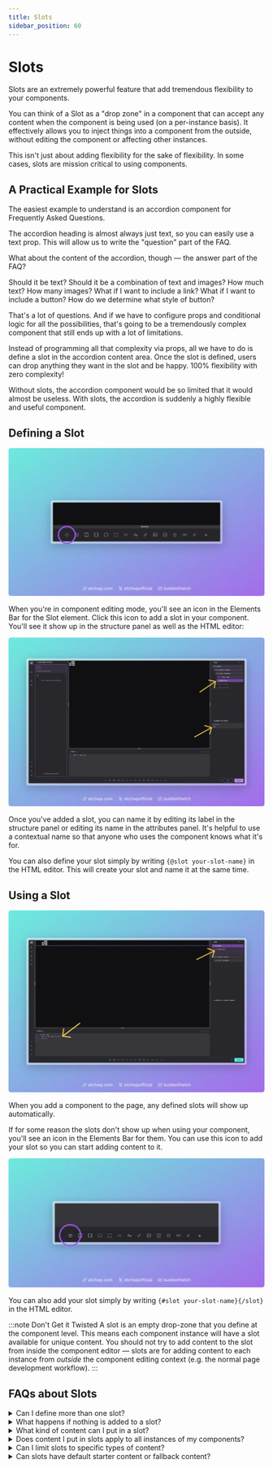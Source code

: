 ```yaml
---
title: Slots
sidebar_position: 60
---
```


# Slots

Slots are an extremely powerful feature that add tremendous flexibility to your components.

You can think of a Slot as a "drop zone" in a component that can accept any content when the component is being used (on a per-instance basis). It effectively allows you to inject things into a component from the outside, without editing the component or affecting other instances.

This isn't just about adding flexibility for the sake of flexibility. In some cases, slots are mission critical to using components.

## A Practical Example for Slots

The easiest example to understand is an accordion component for Frequently Asked Questions.

The accordion heading is almost always just text, so you can easily use a text prop. This will allow us to write the "question" part of the FAQ.

What about the content of the accordion, though — the answer part of the FAQ? 

Should it be text? Should it be a combination of text and images? How much text? How many images? What if I want to include a link? What if I want to include a button? How do we determine what style of button? 

That's a lot of questions. And if we have to configure props and conditional logic for all the possibilities, that's going to be a tremendously complex component that still ends up with a lot of limitations.

Instead of programming all that complexity via props, all we have to do is define a slot in the accordion content area. Once the slot is defined, users can drop anything they want in the slot and be happy. 100% flexibility with zero complexity!

Without slots, the accordion component would be so limited that it would almost be useless. With slots, the accordion is suddenly a highly flexible and useful component.

## Defining a Slot

![Add Slot in Etch](img/etch-add-slot-squashed.webp)

When you're in component editing mode, you'll see an icon in the Elements Bar for the Slot element. Click this icon to add a slot in your component. You'll see it show up in the structure panel as well as the HTML editor:

![Add Slot in Etch](img/etch-slot-squashed.webp)

Once you've added a slot, you can name it by editing its label in the structure panel or editing its name in the attributes panel. It's helpful to use a contextual name so that anyone who uses the component knows what it's for.

You can also define your slot simply by writing `{@slot your-slot-name}` in the HTML editor. This will create your slot and name it at the same time.

## Using a Slot

![Add Slot in Etch](img/etch-use-slot-squashed.webp)

When you add a component to the page, any defined slots will show up automatically.

If for some reason the slots don't show up when using your component, you'll see an icon in the Elements Bar for them. You can use this icon to add your slot so you can start adding content to it.

![Add Slot in Etch](img/etch-use-slot-icon-squashed.webp)

You can also add your slot simply by writing `{#slot your-slot-name}{/slot}` in the HTML editor.

:::note Don't Get it Twisted
A slot is an empty drop-zone that you define at the component level. This means each component instance will have a slot available for unique content. You should not try to add content to the slot from inside the component editor — slots are for adding content to each instance from *outside* the component editing context (e.g. the normal page development workflow).
:::

## FAQs about Slots

<details>
<summary>Can I define more than one slot?</summary>

Yep, there's no limit to how many slots a component can have.

</details>

<details>
<summary>What happens if nothing is added to a slot?</summary>

If nothing is added to a slot, Etch won't render anything on the front-end. There's no need for conditional logic — slot content is rendered and empty slots are not rendered. You'll never be left with empty wrappers.

</details>

<details>
<summary>What kind of content can I put in a slot?</summary>

There's no limitations on what can go inside a slot. 

</details>
<details>
<summary>Does content I put in slots apply to all instances of my components?</summary>

Nope. Slot content is per-instance. If you want something to apply to all instances of your component it should be hard-coded into your component and not placed in a slot.

</details>
<details>
<summary>Can I limit slots to specific types of content?</summary>

No, if you want to limit the user to placing certain types of content, then you should use existing prop types with conditional logic. Slots are specifically designed as generic drop zones.

</details>
<details>
<summary>Can slots have default starter content or fallback content?</summary>

Not yet, but we're planning on adding the ability to define default slot content or "fallback" content because we recognize the value and additional flexibility this would bring to components.

</details>